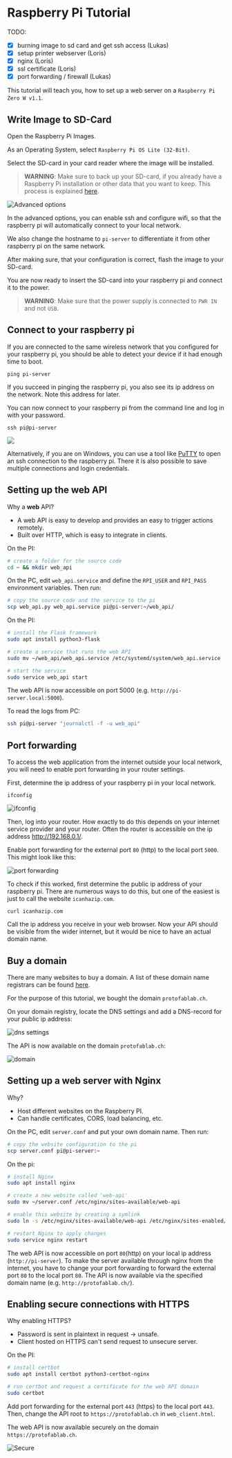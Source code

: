 # Raspberry Pi Tutorial

TODO:

- [x] burning image to sd card and get ssh access (Lukas)
- [x] setup printer webserver (Loris)
- [x] nginx (Loris)
- [x] ssl certificate (Loris)
- [x] port forwarding / firewall (Lukas)

This tutorial will teach you, how to set up a web server on a `Raspberry Pi Zero W v1.1`.

## Write Image to SD-Card

Open the Raspberry Pi Images.

As an Operating System, select `Raspberry Pi OS Lite (32-Bit)`.

Select the SD-card in your card reader where the image will be installed.

> **WARNING**: Make sure to back up your SD-card, if you already have a Raspberry Pi installation or other data that you want to keep. This process is explained [here](https://raspberryexpert.com/how-to-backup-raspberry-pi/).

![Advanced options](images/advanced_options.png)

In the advanced options, you can enable ssh and configure wifi, so that the raspberry pi will automatically connect to your local network.

We also change the hostname to `pi-server` to differentiate it from other raspberry pi on the same network.

After making sure, that your configuration is correct, flash the image to your SD-card.

You are now ready to insert the SD-card into your raspberry pi and connect it to the power.

> **WARNING**: Make sure that the power supply is connected to `PWR IN` and not `USB`.

## Connect to your raspberry pi

If you are connected to the same wireless network that you configured for your raspberry pi, you should be able to detect your device if it had enough time to boot.

    ping pi-server

If you succeed in pinging the raspberry pi, you also see its ip address on the network. Note this address for later.

You can now connect to your raspberry pi from the command line and log in with your password.

    ssh pi@pi-server

![](images/ssh_success.png)

Alternatively, if you are on Windows, you can use a tool like [PuTTY](https://www.putty.org/) to open an ssh connection to the raspberry pi. There it is also possible to save multiple connections and login credentials.

## Setting up the web API

Why a **web** API?

- A web API is easy to develop and provides an easy to trigger actions remotely.
- Built over HTTP, which is easy to integrate in clients.

On the PI:

```sh
# create a folder for the source code
cd ~ && mkdir web_api
```

On the PC, edit `web_api.service` and define the `RPI_USER` and `RPI_PASS` environment variables. Then run:

```sh
# copy the source code and the service to the pi
scp web_api.py web_api.service pi@pi-server:~/web_api/
```

On the PI:

```sh
# install the Flask framework
sudo apt install python3-flask

# create a service that runs the web API
sudo mv ~/web_api/web_api.service /etc/systemd/system/web_api.service

# start the service
sudo service web_api start
```

The web API is now accessible on port 5000 (e.g. `http://pi-server.local:5000`).

To read the logs from PC:

```sh
ssh pi@pi-server "journalctl -f -u web_api"
```

## Port forwarding

To access the web application from the internet outside your local network, you will need to enable port forwarding in your router settings.

First, determine the ip address of your raspberry pi in your local network.

    ifconfig

![ifconfig](images/ifconfig.png)

Then, log into your router. How exactly to do this depends on your internet service provider and your router.
Often the router is accessible on the ip address http://192.168.0.1/.

Enable port forwarding for the external port `80` (http) to the local port `5000`. This might look like this:

![port forwarding](images/portforwarding.png)

To check if this worked, first determine the public ip address of your raspberry pi. There are numerous ways to do this, but one of the easiest is just to call the website `icanhazip.com`.

    curl icanhazip.com

Call the ip address you receive in your web browser.
Now your API should be visible from the wider internet, but it would be nice to have an actual domain name.

## Buy a domain

There are many websites to buy a domain. A list of these domain name registrars can be found [here](https://domainnamestat.com/statistics/registrar/others).

For the purpose of this tutorial, we bought the domain `protofablab.ch`.

On your domain registry, locate the DNS settings and add a DNS-record for your public ip address:

![dns settings](images/dns.PNG)

The API is now available on the domain `protofablab.ch`:

![domain](images/domain.PNG)

## Setting up a web server with Nginx

Why?

- Host different websites on the Raspberry PI.
- Can handle certificates, CORS, load balancing, etc.

On the PC, edit `server.conf` and put your own domain name. Then run:

```sh
# copy the website configuration to the pi
scp server.conf pi@pi-server:~
```

On the pi:

```sh
# install Nginx
sudo apt install nginx

# create a new website called 'web-api'
sudo mv ~/server.conf /etc/nginx/sites-available/web-api

# enable this website by creating a symlink
sudo ln -s /etc/nginx/sites-available/web-api /etc/nginx/sites-enabled/

# restart Nginx to apply changes
sudo service nginx restart
```

The web API is now accessible on port `80`(http) on your local ip address (`http://pi-server`).
To make the server available through nginx from the internet, you have to change your port forwarding to forward the external port `80` to the local port `80`. The API is now available via the specified domain name (e.g. `http://protofablab.ch/`).

## Enabling secure connections with HTTPS

Why enabling HTTPS?

- Password is sent in plaintext in request -> unsafe.
- Client hosted on HTTPS can't send request to unsecure server.

On the PI:

```sh
# install certbot
sudo apt install certbot python3-certbot-nginx

# run certbot and request a certificate for the web API domain
sudo certbot
```

Add port forwarding for the external port `443` (https) to the local port `443`.
Then, change the API root to `https://protofablab.ch` in `web_client.html`.

The web API is now available securely on the domain `https://protofablab.ch`.

![Secure](images/ssl.png)
